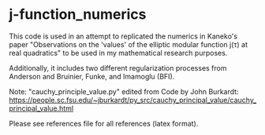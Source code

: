 # j-function_numerics

This code is used in an attempt to replicated the numerics in Kaneko's paper "Observations on the 'values' of the elliptic modular function j(τ) at real quadratics" to be used in my mathematical research purposes.

Additionally, it includes two different regularization processes from Anderson and Bruinier, Funke, and Imamoglu (BFI).

Note: "cauchy_principle_value.py" edited from Code by John Burkardt: https://people.sc.fsu.edu/~jburkardt/py_src/cauchy_principal_value/cauchy_principal_value.html

Please see references file for all references (latex format).
